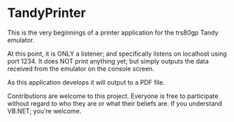 # TandyPrinter
This is the very beginnings of a printer application for the trs80gp Tandy emulator.

At this point, it is ONLY a listener; and specifically listens on localhost using port 1234.
It does NOT print anything yet; but simply outputs the data received from the emulator
on the console screen.

As this application develops it will output to a PDF file.

Contributions are welcome to this project.  Everyone is free to participate without
regard to who they are or what their beliefs are.  If you understand VB.NET; you're 
welcome.
